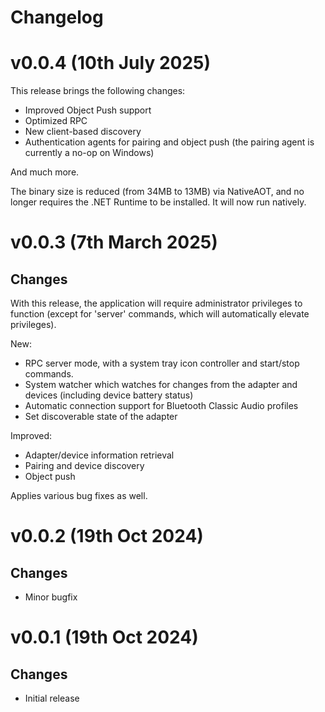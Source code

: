# Changelog

# v0.0.4 (10th July 2025)
This release brings the following changes:

- Improved Object Push support
- Optimized RPC
- New client-based discovery
- Authentication agents for pairing and object push (the pairing agent is currently a no-op on Windows)

And much more.

The binary size is reduced (from 34MB to 13MB) via NativeAOT, and no longer requires the .NET Runtime
to be installed. It will now run natively.

# v0.0.3 (7th March 2025)

## Changes
With this release, the application will require administrator privileges
to function (except for 'server' commands, which will automatically
elevate privileges).

New:
- RPC server mode, with a system tray icon controller and start/stop commands.
- System watcher which watches for changes from the adapter and devices (including device battery status)
- Automatic connection support for Bluetooth Classic Audio profiles
- Set discoverable state of the adapter

Improved:
- Adapter/device information retrieval
- Pairing and device discovery
- Object push

Applies various bug fixes as well.

# v0.0.2 (19th Oct 2024)

## Changes
- Minor bugfix

# v0.0.1 (19th Oct 2024)

## Changes
- Initial release
